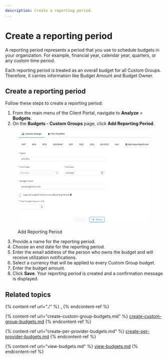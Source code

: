 ```yaml
---
description: Create a reporting period.
---
```


# Create a reporting period

A reporting period represents a period that you use to schedule budgets in your organization. For example, financial year, calendar year, quarters, or any custom time period.&#x20;

Each reporting period is treated as an overall budget for all Custom Groups. Therefore, it carries information like Budget Amount and Budget Owner.

## Create a reporting period

Follow these steps to create a reporting period:

1. From the main menu of the Client Portal, navigate to **Analyze** > **Budgets**.
2. On the **Budgets - Custom Groups** page, click **Add Reporting Period**.

<figure><img src="../../.gitbook/assets/image (7).png" alt="" width="563"><figcaption><p>Add Reporting Period</p></figcaption></figure>

3. Provide a name for the reporting period.
4. Choose an end date for the reporting period.
5. Enter the email address of the person who owns the budget and will receive utilization notifications.
6. Select a currency that will be applied to every Custom Group budget.
7. Enter the budget amount.
8. Click **Save**. Your reporting period is created and a confirmation message is displayed.&#x20;

## Related topics

{% content-ref url="./" %}
[.](./)
{% endcontent-ref %}

{% content-ref url="create-custom-group-budgets.md" %}
[create-custom-group-budgets.md](create-custom-group-budgets.md)
{% endcontent-ref %}

{% content-ref url="create-per-provider-budgets.md" %}
[create-per-provider-budgets.md](create-per-provider-budgets.md)
{% endcontent-ref %}

{% content-ref url="view-budgets.md" %}
[view-budgets.md](view-budgets.md)
{% endcontent-ref %}
